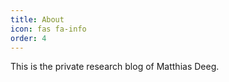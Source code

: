 ```yaml
---
title: About
icon: fas fa-info
order: 4
---
```


This is the private research blog of Matthias Deeg.
